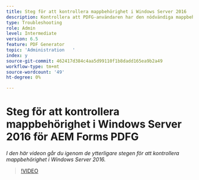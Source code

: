 ```yaml
---
title: Steg för att kontrollera mappbehörighet i Windows Server 2016
description: Kontrollera att PDFG-användaren har den nödvändiga mappbehörigheten i Windows Server 2016
type: Troubleshooting
role: Admin
level: Intermediate
version: 6.5
feature: PDF Generator
topic: 'Administration   '
index: y
source-git-commit: 462417d384c4aa5d99110f1b8dadd165ea9b2a49
workflow-type: tm+mt
source-wordcount: '49'
ht-degree: 0%

---
```



# Steg för att kontrollera mappbehörighet i Windows Server 2016 för AEM Forms PDFG

*I den här videon går du igenom de ytterligare stegen för att kontrollera mappbehörighet i Windows Server 2016.*

>[!VIDEO](https://video.tv.adobe.com/v/335519?quality=9&learn=on)
